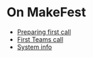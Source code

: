 # On MakeFest

- [Preparing first call](preparing-firstcall.md)
- [First Teams call](firstcall.md)
- [System info](./system-info.md)